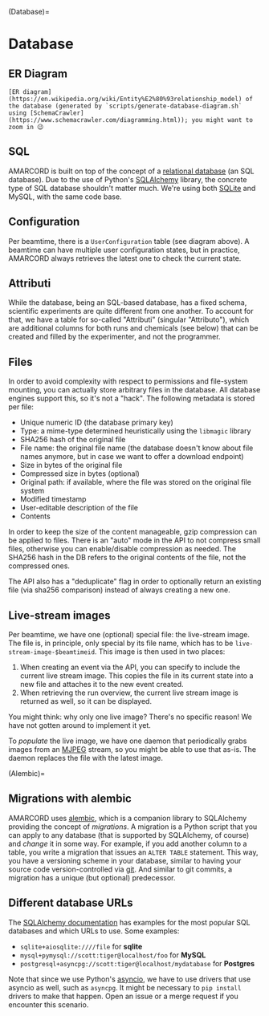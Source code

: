 (Database)=
# Database

## ER Diagram

```{figure} ./database.png
[ER diagram](https://en.wikipedia.org/wiki/Entity%E2%80%93relationship_model) of the database (generated by `scripts/generate-database-diagram.sh` using [SchemaCrawler](https://www.schemacrawler.com/diagramming.html)); you might want to zoom in 😉
```


## SQL

AMARCORD is built on top of the concept of a [relational database](https://en.wikipedia.org/wiki/Relational_database) (an SQL database). Due to the use of Python's [SQLAlchemy](https://www.sqlalchemy.org/) library, the concrete type of SQL database shouldn't matter much. We're using both [SQLite](https://www.sqlite.org/index.html) and MySQL, with the same code base.

## Configuration

Per beamtime, there is a `UserConfiguration` table (see diagram above). A beamtime can have multiple user configuration states, but in practice, AMARCORD always retrieves the latest one to check the current state.

## Attributi

While the database, being an SQL-based database, has a fixed schema, scientific experiments are quite different from one another. To account for that, we have a table for so-called "Attributi" (singular "Attributo"), which are additional columns for both runs and chemicals (see below) that can be created and filled by the experimenter, and not the programmer.

## Files

In order to avoid complexity with respect to permissions and file-system mounting, you can actually store arbitrary files in the database. All database engines support this, so it's not a "hack". The following metadata is stored per file:

- Unique numeric ID (the database primary key)
- Type: a mime-type determined heuristically using the `libmagic` library
- SHA256 hash of the original file
- File name: the original file name (the database doesn't know about file names anymore, but in case we want to offer a download endpoint)
- Size in bytes of the original file
- Compressed size in bytes (optional)
- Original path: if available, where the file was stored on the original file system
- Modified timestamp
- User-editable description of the file
- Contents

In order to keep the size of the content manageable, gzip compression can be applied to files. There is an "auto" mode in the API to not compress small files, otherwise you can enable/disable compression as needed. The SHA256 hash in the DB refers to the original contents of the file, not the compressed ones.

The API also has a "deduplicate" flag in order to optionally return an existing file (via sha256 comparison) instead of always creating a new one.

## Live-stream images

Per beamtime, we have one (optional) special file: the live-stream image. The file is, in principle, only special by its file name, which has to be `live-stream-image-$beamtimeid`. This image is then used in two places:

1. When creating an event via the API, you can specify to include the current live stream image. This copies the file in its current state into a new file and attaches it to the new event created.
2. When retrieving the run overview, the current live stream image is returned as well, so it can be displayed.

You might think: why only one live image? There's no specific reason! We have not gotten around to implement it yet.

To *populate* the live image, we have one daemon that periodically grabs images from an [MJPEG](https://en.wikipedia.org/wiki/Motion_JPEG) stream, so you might be able to use that as-is. The daemon replaces the file with the latest image. 

(Alembic)=
## Migrations with alembic

AMARCORD uses [alembic](https://alembic.sqlalchemy.org/en/latest/), which is a companion library to SQLAlchemy providing the concept of *migrations*. A migration is a Python script that you can apply to any database (that is supported by SQLAlchemy, of course) and *change* it in some way. For example, if you add another column to a table, you write a migration that issues an `ALTER TABLE` statement. This way, you have a versioning scheme in your database, similar to having your source code version-controlled via [git](https://git-scm.com/). And similar to git commits, a migration has a unique (but optional) predecessor.

## Different database URLs

The [SQLAlchemy documentation](https://docs.sqlalchemy.org/en/20/core/engines.html) has examples for the most popular SQL databases and which URLs to use. Some examples:

- `sqlite+aiosqlite:////file` for **sqlite**
- `mysql+pymysql://scott:tiger@localhost/foo` for **MySQL**
- `postgresql+asyncpg://scott:tiger@localhost/mydatabase` for **Postgres**

Note that since we use Python's [asyncio](https://docs.python.org/3/library/asyncio.html), we have to use drivers that use asyncio as well, such as `asyncpg`. It might be necessary to `pip install` drivers to make that happen. Open an issue or a merge request if you encounter this scenario.
